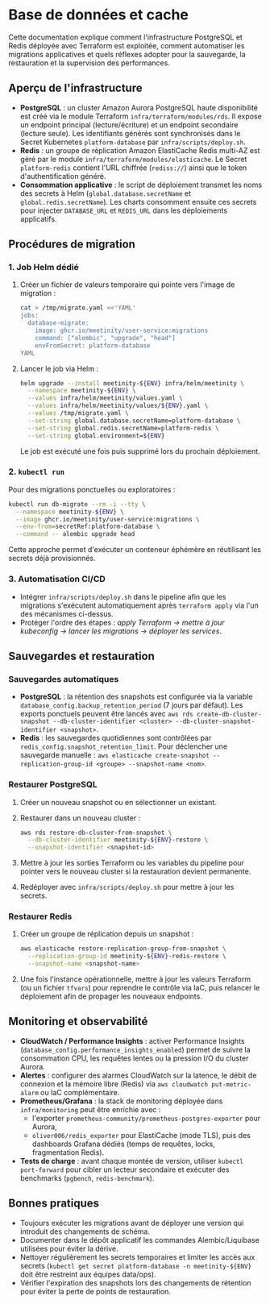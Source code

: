 # Base de données et cache

Cette documentation explique comment l'infrastructure PostgreSQL et Redis déployée avec Terraform est exploitée, comment automatiser les migrations applicatives et quels réflexes adopter pour la sauvegarde, la restauration et la supervision des performances.

## Aperçu de l'infrastructure

- **PostgreSQL** : un cluster Amazon Aurora PostgreSQL haute disponibilité est créé via le module Terraform `infra/terraform/modules/rds`. Il expose un endpoint principal (lecture/écriture) et un endpoint secondaire (lecture seule). Les identifiants générés sont synchronisés dans le Secret Kubernetes `platform-database` par `infra/scripts/deploy.sh`.
- **Redis** : un groupe de réplication Amazon ElastiCache Redis multi-AZ est géré par le module `infra/terraform/modules/elasticache`. Le Secret `platform-redis` contient l'URL chiffrée (`rediss://`) ainsi que le token d'authentification généré.
- **Consommation applicative** : le script de déploiement transmet les noms des secrets à Helm (`global.database.secretName` et `global.redis.secretName`). Les charts consomment ensuite ces secrets pour injecter `DATABASE_URL` et `REDIS_URL` dans les déploiements applicatifs.

## Procédures de migration

### 1. Job Helm dédié

1. Créer un fichier de valeurs temporaire qui pointe vers l'image de migration :

   ```bash
   cat > /tmp/migrate.yaml <<'YAML'
   jobs:
     database-migrate:
       image: ghcr.io/meetinity/user-service:migrations
       command: ["alembic", "upgrade", "head"]
       envFromSecret: platform-database
   YAML
   ```

2. Lancer le job via Helm :

   ```bash
   helm upgrade --install meetinity-${ENV} infra/helm/meetinity \
     --namespace meetinity-${ENV} \
     --values infra/helm/meetinity/values.yaml \
     --values infra/helm/meetinity/values/${ENV}.yaml \
     --values /tmp/migrate.yaml \
     --set-string global.database.secretName=platform-database \
     --set-string global.redis.secretName=platform-redis \
     --set-string global.environment=${ENV}
   ```

   Le job est exécuté une fois puis supprimé lors du prochain déploiement.

### 2. `kubectl run`

Pour des migrations ponctuelles ou exploratoires :

```bash
kubectl run db-migrate --rm -i --tty \
  --namespace meetinity-${ENV} \
  --image ghcr.io/meetinity/user-service:migrations \
  --env-from=secretRef:platform-database \
  --command -- alembic upgrade head
```

Cette approche permet d'exécuter un conteneur éphémère en réutilisant les secrets déjà provisionnés.

### 3. Automatisation CI/CD

- Intégrer `infra/scripts/deploy.sh` dans le pipeline afin que les migrations s'exécutent automatiquement après `terraform apply` via l'un des mécanismes ci-dessus.
- Protéger l'ordre des étapes : *apply Terraform → mettre à jour kubeconfig → lancer les migrations → déployer les services*.

## Sauvegardes et restauration

### Sauvegardes automatiques

- **PostgreSQL** : la rétention des snapshots est configurée via la variable `database_config.backup_retention_period` (7 jours par défaut). Les exports ponctuels peuvent être lancés avec `aws rds create-db-cluster-snapshot --db-cluster-identifier <cluster> --db-cluster-snapshot-identifier <snapshot>`.
- **Redis** : les sauvegardes quotidiennes sont contrôlées par `redis_config.snapshot_retention_limit`. Pour déclencher une sauvegarde manuelle : `aws elasticache create-snapshot --replication-group-id <groupe> --snapshot-name <nom>`.

### Restaurer PostgreSQL

1. Créer un nouveau snapshot ou en sélectionner un existant.
2. Restaurer dans un nouveau cluster :

   ```bash
   aws rds restore-db-cluster-from-snapshot \
     --db-cluster-identifier meetinity-${ENV}-restore \
     --snapshot-identifier <snapshot-id>
   ```
3. Mettre à jour les sorties Terraform ou les variables du pipeline pour pointer vers le nouveau cluster si la restauration devient permanente.
4. Redéployer avec `infra/scripts/deploy.sh` pour mettre à jour les secrets.

### Restaurer Redis

1. Créer un groupe de réplication depuis un snapshot :

   ```bash
   aws elasticache restore-replication-group-from-snapshot \
     --replication-group-id meetinity-${ENV}-redis-restore \
     --snapshot-name <snapshot-name>
   ```
2. Une fois l'instance opérationnelle, mettre à jour les valeurs Terraform (ou un fichier `tfvars`) pour reprendre le contrôle via IaC, puis relancer le déploiement afin de propager les nouveaux endpoints.

## Monitoring et observabilité

- **CloudWatch / Performance Insights** : activer Performance Insights (`database_config.performance_insights_enabled`) permet de suivre la consommation CPU, les requêtes lentes ou la pression I/O du cluster Aurora.
- **Alertes** : configurer des alarmes CloudWatch sur la latence, le débit de connexion et la mémoire libre (Redis) via `aws cloudwatch put-metric-alarm` ou IaC complémentaire.
- **Prometheus/Grafana** : la stack de monitoring déployée dans `infra/monitoring` peut être enrichie avec :
  - l'exporter `prometheus-community/prometheus-postgres-exporter` pour Aurora,
  - `oliver006/redis_exporter` pour ElastiCache (mode TLS),
  puis des dashboards Grafana dédiés (temps de requêtes, locks, fragmentation Redis).
- **Tests de charge** : avant chaque montée de version, utiliser `kubectl port-forward` pour cibler un lecteur secondaire et exécuter des benchmarks (`pgbench`, `redis-benchmark`).

## Bonnes pratiques

- Toujours exécuter les migrations avant de déployer une version qui introduit des changements de schéma.
- Documenter dans le dépôt applicatif les commandes Alembic/Liquibase utilisées pour éviter la dérive.
- Nettoyer régulièrement les secrets temporaires et limiter les accès aux secrets (`kubectl get secret platform-database -n meetinity-${ENV}` doit être restreint aux équipes data/ops).
- Vérifier l'expiration des snapshots lors des changements de rétention pour éviter la perte de points de restauration.
